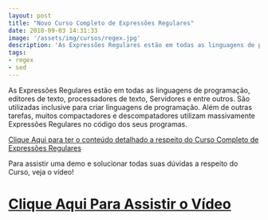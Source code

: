 ```yaml
---
layout: post
title: "Novo Curso Completo de Expressões Regulares"
date: 2018-09-03 14:31:33
image: '/assets/img/cursos/regex.jpg'
description: 'As Expressões Regulares estão em todas as linguagens de programação, editores de texto, processadores de texto, Servidores e entre outros.'
tags:
- regex
- sed
---
```


As Expressões Regulares estão em todas as linguagens de programação, editores de texto, processadores de texto, Servidores e entre outros. São utilizadas inclusive para criar linguagens de programação. Além de outras tarefas, muitos compactadores e descompatadores utilizam massivamente Expressões Regulares no código dos seus programas.

[Clique Aqui para ter o conteúdo detalhado a respeito do Curso Completo de Expressões Regulares](http://terminalroot.com.br/regex)

Para assistir uma demo e solucionar todas suas dúvidas a respeito do Curso, veja o vídeo!

# [Clique Aqui Para Assistir o Vídeo](https://youtu.be/9knEvYl6D_o)

<script async src="https://pagead2.googlesyndication.com/pagead/js/adsbygoogle.js"></script>

<!-- Informat -->
<ins class="adsbygoogle"
 style="display:block"
 data-ad-client="ca-pub-2838251107855362"
 data-ad-slot="2327980059"
 data-ad-format="auto"
 data-full-width-responsive="true"></ins>

<script>
(adsbygoogle = window.adsbygoogle || []).push({});
</script>

